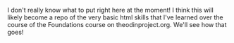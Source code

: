 I don't really know what to put right here at the moment! I think this will likely become a repo of the very basic html skills that I've learned over the course of the Foundations course on theodinproject.org. We'll see how that goes!

